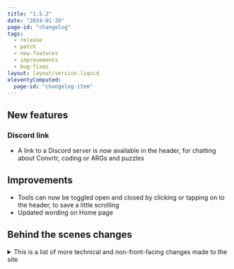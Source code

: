 ```yaml
---
title: "1.5.2"
date: "2024-01-20"
page-id: "changelog"
tags: 
  - release
  - patch
  - new-features
  - improvements
  - bug-fixes
layout: layout/version.liquid
eleventyComputed:
  page-id: "changelog-item"
---
```

## New features
### Discord link
- A link to a Discord server is now available in the header, for chatting about Convrtr, coding or ARGs and puzzles

## Improvements
- Tools can now be toggled open and closed by clicking or tapping on to the header, to save a little scrolling
- Updated wording on Home page

## Behind the scenes changes
<details>
<summary>This is a list of more technical and non-front-facing changes made to the site</summary>

### Bug fixes
- Added some missing closing divs
</details>